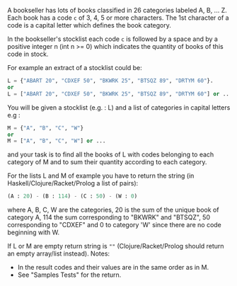 A bookseller has lots of books classified in 26 categories labeled A, B, ... Z. Each book has a code `c` of 3, 4, 5 or more characters. The 1st character of a code is a capital letter which defines the book category.

In the bookseller's stocklist each code `c` is followed by a space and by a positive integer n (int n >= 0) which indicates the quantity of books of this code in stock.

For example an extract of a stocklist could be:

```python
L = {"ABART 20", "CDXEF 50", "BKWRK 25", "BTSQZ 89", "DRTYM 60"}.
or
L = ["ABART 20", "CDXEF 50", "BKWRK 25", "BTSQZ 89", "DRTYM 60"] or ....
```

You will be given a stocklist (e.g. : L) and a list of categories in capital letters e.g :

```python
M = {"A", "B", "C", "W"} 
or
M = ["A", "B", "C", "W"] or ...
```

and your task is to find all the books of L with codes belonging to each category of M and to sum their quantity according to each category.

For the lists L and M of example you have to return the string (in Haskell/Clojure/Racket/Prolog a list of pairs):

```python
(A : 20) - (B : 114) - (C : 50) - (W : 0)
```

where A, B, C, W are the categories, 20 is the sum of the unique book of category A, 114 the sum corresponding to "BKWRK" and "BTSQZ", 50 corresponding to "CDXEF" and 0 to category 'W' since there are no code beginning with W.

If L or M are empty return string is `""` (Clojure/Racket/Prolog should return an empty array/list instead).
Notes:

- In the result codes and their values are in the same order as in M.
- See "Samples Tests" for the return.

